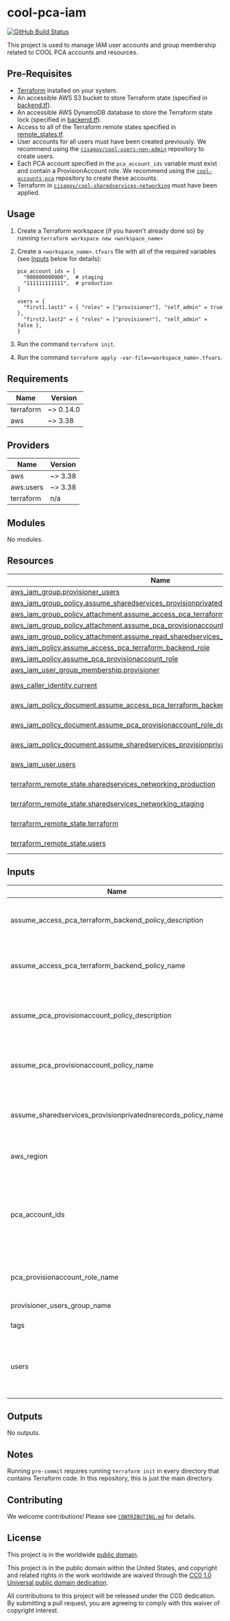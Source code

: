 # cool-pca-iam #

[![GitHub Build Status](https://github.com/cisagov/cool-pca-iam/workflows/build/badge.svg)](https://github.com/cisagov/cool-pca-iam/actions)

This project is used to manage IAM user accounts and group membership related
to COOL PCA accounts and resources.

## Pre-Requisites ##

- [Terraform](https://www.terraform.io/) installed on your system.
- An accessible AWS S3 bucket to store Terraform state
  (specified in [backend.tf](backend.tf)).
- An accessible AWS DynamoDB database to store the Terraform state lock
  (specified in [backend.tf](backend.tf)).
- Access to all of the Terraform remote states specified in
  [remote_states.tf](remote_states.tf).
- User accounts for all users must have been created previously.  We
  recommend using the
  [`cisagov/cool-users-non-admin`](https://github.com/cisagov/cool-users-non-admin)
  repository to create users.
- Each PCA account specified in the `pca_account_ids` variable must exist
  and contain a ProvisionAccount role.  We recommend using the
  [`cool-accounts-pca`](https://github.com/cisagov/cool-accounts-pca)
  repository to create these accounts.
- Terraform in
  [`cisagov/cool-sharedservices-networking`](https://github.com/cisagov/cool-sharedservices-networking)
  must have been applied.

## Usage ##

1. Create a Terraform workspace (if you haven't already done so) by running
   `terraform workspace new <workspace_name>`
1. Create a `<workspace_name>.tfvars` file with all of the required
   variables (see [Inputs](#Inputs) below for details):

   ```hcl
   pca_account_ids = [
     "000000000000",  # staging
     "111111111111",  # production
   ]

   users = {
     "first1.last1" = { "roles" = ["provisioner"], "self_admin" = true },
     "first2.last2" = { "roles" = ["provisioner"], "self_admin" = false },
   }
   ```

1. Run the command `terraform init`.
1. Run the command `terraform apply
   -var-file=<workspace_name>.tfvars`.

## Requirements ##

| Name | Version |
|------|---------|
| terraform | ~> 0.14.0 |
| aws | ~> 3.38 |

## Providers ##

| Name | Version |
|------|---------|
| aws | ~> 3.38 |
| aws.users | ~> 3.38 |
| terraform | n/a |

## Modules ##

No modules.

## Resources ##

| Name | Type |
|------|------|
| [aws_iam_group.provisioner_users](https://registry.terraform.io/providers/hashicorp/aws/latest/docs/resources/iam_group) | resource |
| [aws_iam_group_policy.assume_sharedservices_provisionprivatednsrecords_role](https://registry.terraform.io/providers/hashicorp/aws/latest/docs/resources/iam_group_policy) | resource |
| [aws_iam_group_policy_attachment.assume_access_pca_terraform_backend_role_attachment](https://registry.terraform.io/providers/hashicorp/aws/latest/docs/resources/iam_group_policy_attachment) | resource |
| [aws_iam_group_policy_attachment.assume_pca_provisionaccount_role_attachment](https://registry.terraform.io/providers/hashicorp/aws/latest/docs/resources/iam_group_policy_attachment) | resource |
| [aws_iam_group_policy_attachment.assume_read_sharedservices_networking_state_role](https://registry.terraform.io/providers/hashicorp/aws/latest/docs/resources/iam_group_policy_attachment) | resource |
| [aws_iam_policy.assume_access_pca_terraform_backend_role](https://registry.terraform.io/providers/hashicorp/aws/latest/docs/resources/iam_policy) | resource |
| [aws_iam_policy.assume_pca_provisionaccount_role](https://registry.terraform.io/providers/hashicorp/aws/latest/docs/resources/iam_policy) | resource |
| [aws_iam_user_group_membership.provisioner](https://registry.terraform.io/providers/hashicorp/aws/latest/docs/resources/iam_user_group_membership) | resource |
| [aws_caller_identity.current](https://registry.terraform.io/providers/hashicorp/aws/latest/docs/data-sources/caller_identity) | data source |
| [aws_iam_policy_document.assume_access_pca_terraform_backend_role_doc](https://registry.terraform.io/providers/hashicorp/aws/latest/docs/data-sources/iam_policy_document) | data source |
| [aws_iam_policy_document.assume_pca_provisionaccount_role_doc](https://registry.terraform.io/providers/hashicorp/aws/latest/docs/data-sources/iam_policy_document) | data source |
| [aws_iam_policy_document.assume_sharedservices_provisionprivatednsrecords_role_doc](https://registry.terraform.io/providers/hashicorp/aws/latest/docs/data-sources/iam_policy_document) | data source |
| [aws_iam_user.users](https://registry.terraform.io/providers/hashicorp/aws/latest/docs/data-sources/iam_user) | data source |
| [terraform_remote_state.sharedservices_networking_production](https://registry.terraform.io/providers/hashicorp/terraform/latest/docs/data-sources/remote_state) | data source |
| [terraform_remote_state.sharedservices_networking_staging](https://registry.terraform.io/providers/hashicorp/terraform/latest/docs/data-sources/remote_state) | data source |
| [terraform_remote_state.terraform](https://registry.terraform.io/providers/hashicorp/terraform/latest/docs/data-sources/remote_state) | data source |
| [terraform_remote_state.users](https://registry.terraform.io/providers/hashicorp/terraform/latest/docs/data-sources/remote_state) | data source |

## Inputs ##

| Name | Description | Type | Default | Required |
|------|-------------|------|---------|:--------:|
| assume\_access\_pca\_terraform\_backend\_policy\_description | The description to associate with the IAM policy that allows assumption of the role that allows access to PCA-related Terraform backend resources. | `string` | `"Allow assumption of the AccessPCATerraformBackend role in the Terraform account."` | no |
| assume\_access\_pca\_terraform\_backend\_policy\_name | The name to assign the IAM policy that allows assumption of the role that allows access to PCA-related Terraform backend resources. | `string` | `"AssumeAccessPCATerraformBackend"` | no |
| assume\_pca\_provisionaccount\_policy\_description | The description to associate with the IAM policy that allows assumption of the role that allows access to provision all AWS resources in the PCA account(s). | `string` | `"Allow assumption of the ProvisionAccount role in the PCA account(s)."` | no |
| assume\_pca\_provisionaccount\_policy\_name | The name to assign the IAM policy that allows assumption of the role that allows access to provision all AWS resources in the PCA account(s). | `string` | `"PCA-AssumeProvisionAccount"` | no |
| assume\_sharedservices\_provisionprivatednsrecords\_policy\_name | The name to assign the IAM policy that allows assumption of the role that allows access to provision DNS records in private zones in the Shared Services account. | `string` | `"SharedServices-AssumeProvisionPrivateDNSRecords"` | no |
| aws\_region | The AWS region where the non-global resources are to be provisioned (e.g. "us-east-1"). | `string` | `"us-east-1"` | no |
| pca\_account\_ids | The list of PCA account IDs (e.g. ["000000000000", "111111111111"]).  Each account must contain a role that can be assumed to provision AWS resources in that account and that role must match the name in the pca\_provisionaccount\_role\_name variable. | `list(string)` | n/a | yes |
| pca\_provisionaccount\_role\_name | The name of the IAM role that allows sufficient permissions to provision all AWS resources in the PCA account(s). | `string` | `"ProvisionAccount"` | no |
| provisioner\_users\_group\_name | The name of the group to be created for provisioner users. | `string` | `"pca_provisioners"` | no |
| tags | Tags to apply to all AWS resources created. | `map(string)` | `{}` | no |
| users | A map containing the usernames of each PCA user and a list of roles assigned to that user.  The only currently-defined role is "provisioner".  Example: { "firstname1.lastname1" = { "roles" = [ "provisioner" ] } } | `map(map(list(string)))` | n/a | yes |

## Outputs ##

No outputs.

## Notes ##

Running `pre-commit` requires running `terraform init` in every directory that
contains Terraform code. In this repository, this is just the main directory.

## Contributing ##

We welcome contributions!  Please see [`CONTRIBUTING.md`](CONTRIBUTING.md) for
details.

## License ##

This project is in the worldwide [public domain](LICENSE).

This project is in the public domain within the United States, and
copyright and related rights in the work worldwide are waived through
the [CC0 1.0 Universal public domain
dedication](https://creativecommons.org/publicdomain/zero/1.0/).

All contributions to this project will be released under the CC0
dedication. By submitting a pull request, you are agreeing to comply
with this waiver of copyright interest.

